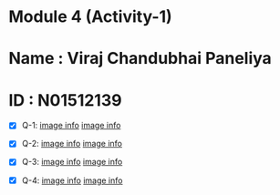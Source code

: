 # Module 4 (Activity-1)
# Name : Viraj Chandubhai Paneliya
# ID : N01512139

- [x] Q-1: [image info](../assets/1-1-1.PNG)
[image info](../assets/1-1-2.PNG)

- [x] Q-2: [image info](../assets/1-2-1.PNG)
[image info](../assets/1-2-2.PNG)

- [x] Q-3: [image info](../assets/1-3-1.PNG)
[image info](../assets/1-3-2.PNG)

- [x] Q-4: [image info](../assets/1-4-1.PNG)
[image info](../assets/1-4-2.PNG)

